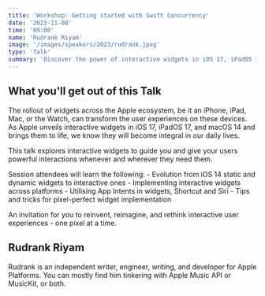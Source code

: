 ```yaml
---
title: 'Workshop: Getting started with Swift Concurrency'
date: '2023-11-08'
time: '09:00'
name: 'Rudrank Riyam'
image: '/images/speakers/2023/rudrank.jpeg'
type: 'Talk'
summary: 'Discover the power of interactive widgets in iOS 17, iPadOS 17, and macOS 14. This session explores their evolution, implementation across platforms, and the use of App Intents. Ideal for developers aiming to master the widget in their apps and create more powerful and interactive user experiences.'
---
```


## What you'll get out of this Talk
                    
The rollout of widgets across the Apple ecosystem, be it an iPhone, iPad, Mac, or the Watch, can transform the user experiences on these devices. As Apple unveils interactive widgets in iOS 17, iPadOS 17, and macOS 14 and brings them to life, we know they will become integral in our daily lives.

This talk explores interactive widgets to guide you and give your users powerful interactions whenever and wherever they need them.

Session attendees will learn the following: - Evolution from iOS 14 static and dynamic widgets to interactive ones - Implementing interactive widgets across platforms - Utilising App Intents in widgets, Shortcut and Siri - Tips and tricks for pixel-perfect widget implementation 

An invitation for you to reinvent, reimagine, and rethink interactive user experiences - one pixel at a time.

## Rudrank Riyam

Rudrank is an independent writer, engineer, writing, and developer for Apple Platforms. You can mostly find him tinkering with Apple Music API or MusicKit, or both.

